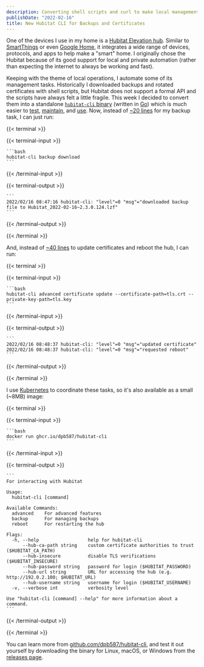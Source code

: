```yaml
---
description: Converting shell scripts and curl to make local management easier.
publishDate: "2022-02-16"
title: New Hubitat CLI for Backups and Certificates
---
```


One of the devices I use in my home is a [Hubitat Elevation hub](https://hubitat.com/). Similar to [SmartThings](https://www.smartthings.com/) or even [Google Home](https://developers.google.com/home), it integrates a wide range of devices, protocols, and apps to help make a "smart" home. I originally chose the Hubitat because of its good support for local and private automation (rather than expecting the internet to always be working and fast).

Keeping with the theme of local operations, I automate some of its management tasks. Historically I downloaded backups and rotated certificates with shell scripts, but Hubitat does not support a formal API and the scripts have always felt a little fragile. This week I decided to convert them into a standalone [`hubitat-cli` binary](https://github.com/dpb587/hubitat-cli) (written in [Go](https://golang.org/)) which is much easier to [test](https://github.com/dpb587/hubitat-cli/blob/57571c4ffe460cd3be6c92a3537452863e67a5a1/hub/login_test.go), [maintain](https://github.com/dpb587/hubitat-cli/tree/57571c4ffe460cd3be6c92a3537452863e67a5a1/.github/workflows), and [use](https://github.com/dpb587/hubitat-cli#usage). Now, instead of [~20 lines](https://github.com/dpb587/dpb587.me/tree/master/appendix/2022-02-16-new-hubitat-cli-for-backups-and-certificates/download-backup-curl.sh) for my backup task, I can just run:

{{< terminal >}}

  {{< terminal-input >}}

    ```bash
    hubitat-cli backup download
    ```

  {{< /terminal-input >}}

  {{< terminal-output >}}

    ```
    2022/02/16 08:47:16 hubitat-cli: "level"=0 "msg"="downloaded backup file to Hubitat_2022-02-16~2.3.0.124.lzf"
    ```

  {{< /terminal-output >}}

{{< /terminal >}}

And, instead of [~40 lines](https://github.com/dpb587/dpb587.me/tree/master/appendix/2022-02-16-new-hubitat-cli-for-backups-and-certificates/apply-certs-curl.sh) to update certificates and reboot the hub, I can run:

{{< terminal >}}

  {{< terminal-input >}}

    ```bash
    hubitat-cli advanced certificate update --certificate-path=tls.crt --private-key-path=tls.key
    ```

  {{< /terminal-input >}}

  {{< terminal-output >}}

    ```
    2022/02/16 08:48:37 hubitat-cli: "level"=0 "msg"="updated certificate"
    2022/02/16 08:48:37 hubitat-cli: "level"=0 "msg"="requested reboot"
    ```

  {{< /terminal-output >}}

{{< /terminal >}}

I use [Kubernetes](https://kubernetes.io/) to coordinate these tasks, so it's also available as a small (~8MB) image:

{{< terminal >}}

  {{< terminal-input >}}

    ```bash
    docker run ghcr.io/dpb587/hubitat-cli
    ```

  {{< /terminal-input >}}

  {{< terminal-output >}}

    ```
    For interacting with Hubitat

    Usage:
      hubitat-cli [command]

    Available Commands:
      advanced    For advanced features
      backup      For managing backups
      reboot      For restarting the hub

    Flags:
      -h, --help                  help for hubitat-cli
          --hub-ca-path string    custom certificate authorities to trust ($HUBITAT_CA_PATH)
          --hub-insecure          disable TLS verifications ($HUBITAT_INSECURE)
          --hub-password string   password for login ($HUBITAT_PASSWORD)
          --hub-url string        URL for accessing the hub (e.g. http://192.0.2.100; $HUBITAT_URL)
          --hub-username string   username for login ($HUBITAT_USERNAME)
      -v, --verbose int           verbosity level

    Use "hubitat-cli [command] --help" for more information about a command.
    ```

  {{< /terminal-output >}}

{{< /terminal >}}

You can learn more from [github.com/dpb587/hubitat-cli](https://github.com/dpb587/hubitat-cli), and test it out yourself by downloading the binary for Linux, macOS, or Windows from the [releases page](https://github.com/dpb587/hubitat-cli/releases).
